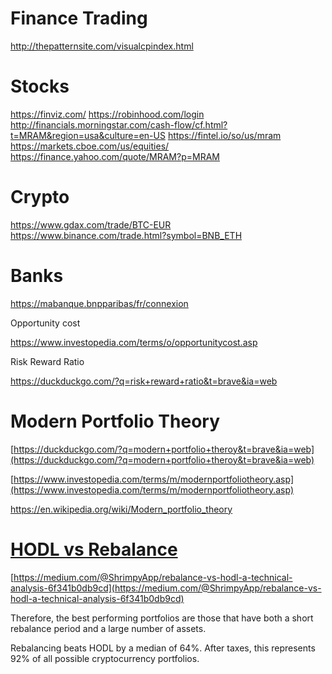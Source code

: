 Finance Trading
===

http://thepatternsite.com/visualcpindex.html

# Stocks
https://finviz.com/
https://robinhood.com/login
http://financials.morningstar.com/cash-flow/cf.html?t=MRAM&region=usa&culture=en-US
https://fintel.io/so/us/mram
https://markets.cboe.com/us/equities/
https://finance.yahoo.com/quote/MRAM?p=MRAM

# Crypto
https://www.gdax.com/trade/BTC-EUR
https://www.binance.com/trade.html?symbol=BNB_ETH


# Banks
https://mabanque.bnpparibas/fr/connexion


Opportunity cost

https://www.investopedia.com/terms/o/opportunitycost.asp

Risk Reward Ratio

https://duckduckgo.com/?q=risk+reward+ratio&t=brave&ia=web


# Modern Portfolio Theory

[https://duckduckgo.com/?q=modern+portfolio+theroy&t=brave&ia=web](https://duckduckgo.com/?q=modern+portfolio+theroy&t=brave&ia=web)

[https://www.investopedia.com/terms/m/modernportfoliotheory.asp](https://www.investopedia.com/terms/m/modernportfoliotheory.asp)

https://en.wikipedia.org/wiki/Modern_portfolio_theory


# [HODL vs Rebalance](https://medium.com/@ShrimpyApp/rebalance-vs-hodl-a-technical-analysis-6f341b0db9cd)

[https://medium.com/@ShrimpyApp/rebalance-vs-hodl-a-technical-analysis-6f341b0db9cd](https://medium.com/@ShrimpyApp/rebalance-vs-hodl-a-technical-analysis-6f341b0db9cd)

Therefore, the best performing portfolios are those that have both a short rebalance period and a large number of assets.

Rebalancing beats HODL by a median of 64%. After taxes, this represents 92% of all possible cryptocurrency portfolios.